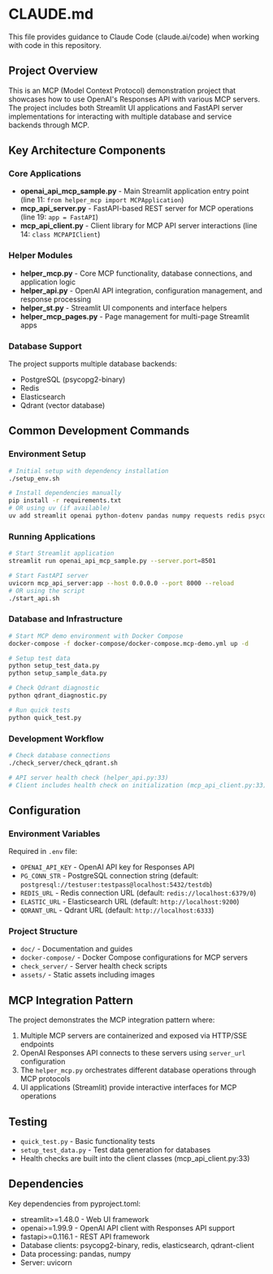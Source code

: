 # CLAUDE.md

This file provides guidance to Claude Code (claude.ai/code) when working with code in this repository.

## Project Overview

This is an MCP (Model Context Protocol) demonstration project that showcases how to use OpenAI's Responses API with various MCP servers. The project includes both Streamlit UI applications and FastAPI server implementations for interacting with multiple database and service backends through MCP.

## Key Architecture Components

### Core Applications
- **openai_api_mcp_sample.py** - Main Streamlit application entry point (line 11: `from helper_mcp import MCPApplication`)
- **mcp_api_server.py** - FastAPI-based REST server for MCP operations (line 19: `app = FastAPI`)
- **mcp_api_client.py** - Client library for MCP API server interactions (line 14: `class MCPAPIClient`)

### Helper Modules
- **helper_mcp.py** - Core MCP functionality, database connections, and application logic
- **helper_api.py** - OpenAI API integration, configuration management, and response processing  
- **helper_st.py** - Streamlit UI components and interface helpers
- **helper_mcp_pages.py** - Page management for multi-page Streamlit apps

### Database Support
The project supports multiple database backends:
- PostgreSQL (psycopg2-binary)
- Redis 
- Elasticsearch
- Qdrant (vector database)

## Common Development Commands

### Environment Setup
```bash
# Initial setup with dependency installation
./setup_env.sh

# Install dependencies manually
pip install -r requirements.txt
# OR using uv (if available)
uv add streamlit openai python-dotenv pandas numpy requests redis psycopg2-binary elasticsearch qdrant-client watchdog
```

### Running Applications
```bash
# Start Streamlit application
streamlit run openai_api_mcp_sample.py --server.port=8501

# Start FastAPI server
uvicorn mcp_api_server:app --host 0.0.0.0 --port 8000 --reload
# OR using the script
./start_api.sh
```

### Database and Infrastructure
```bash
# Start MCP demo environment with Docker Compose
docker-compose -f docker-compose/docker-compose.mcp-demo.yml up -d

# Setup test data
python setup_test_data.py
python setup_sample_data.py

# Check Qdrant diagnostic
python qdrant_diagnostic.py

# Run quick tests
python quick_test.py
```

### Development Workflow
```bash
# Check database connections
./check_server/check_qdrant.sh

# API server health check (helper_api.py:33)
# Client includes health check on initialization (mcp_api_client.py:33)
```

## Configuration

### Environment Variables
Required in `.env` file:
- `OPENAI_API_KEY` - OpenAI API key for Responses API
- `PG_CONN_STR` - PostgreSQL connection string (default: `postgresql://testuser:testpass@localhost:5432/testdb`)
- `REDIS_URL` - Redis connection URL (default: `redis://localhost:6379/0`)
- `ELASTIC_URL` - Elasticsearch URL (default: `http://localhost:9200`)
- `QDRANT_URL` - Qdrant URL (default: `http://localhost:6333`)

### Project Structure
- `doc/` - Documentation and guides
- `docker-compose/` - Docker Compose configurations for MCP servers
- `check_server/` - Server health check scripts
- `assets/` - Static assets including images

## MCP Integration Pattern

The project demonstrates the MCP integration pattern where:
1. Multiple MCP servers are containerized and exposed via HTTP/SSE endpoints
2. OpenAI Responses API connects to these servers using `server_url` configuration
3. The `helper_mcp.py` orchestrates different database operations through MCP protocols
4. UI applications (Streamlit) provide interactive interfaces for MCP operations

## Testing

- `quick_test.py` - Basic functionality tests
- `setup_test_data.py` - Test data generation for databases
- Health checks are built into the client classes (mcp_api_client.py:33)

## Dependencies

Key dependencies from pyproject.toml:
- streamlit>=1.48.0 - Web UI framework
- openai>=1.99.9 - OpenAI API client with Responses API support
- fastapi>=0.116.1 - REST API framework
- Database clients: psycopg2-binary, redis, elasticsearch, qdrant-client
- Data processing: pandas, numpy
- Server: uvicorn